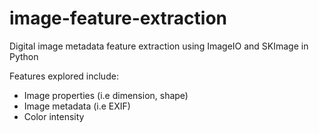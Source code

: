 # image-feature-extraction
Digital image metadata feature extraction using ImageIO and SKImage in Python

Features explored include:
- Image properties (i.e dimension, shape)
- Image metadata (i.e EXIF)
- Color intensity
